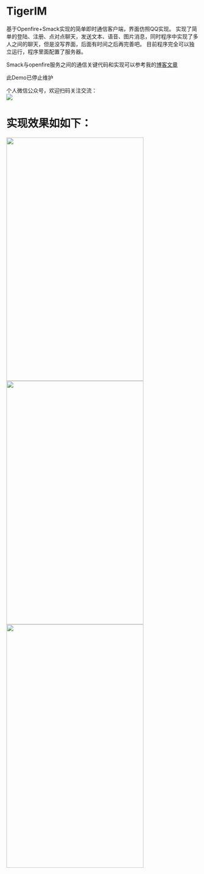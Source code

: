 # TigerIM
基于Openfire+Smack实现的简单即时通信客户端，界面仿照QQ实现。
实现了简单的登陆、注册、点对点聊天，发送文本、语音、图片消息，同时程序中实现了多人之间的聊天，但是没写界面，后面有时间之后再完善吧。
目前程序完全可以独立运行，程序里面配置了服务器。

Smack与openfire服务之间的通信关键代码和实现可以参考我的[博客文章](http://ittiger.cn/tags/smack/)   

此Demo已停止维护

个人微信公众号，欢迎扫码关注交流：   
![](https://img-blog.csdnimg.cn/2019052410035231.jpg)

# 实现效果如如下：
<img src="screenshots/1.jpg" width = "360" height = "640" alt=""/>
<img src="screenshots/2.jpg" width = "360" height = "640" alt=""/>
<img src="screenshots/3.jpg" width = "360" height = "640" alt=""/>
